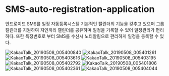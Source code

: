 # SMS-auto-registration-application

안드로이드 SMS를 일정 자동등록시스템
기본적인 캘린더의 기능을 갖추고 있으며 그룹캘린더를 지원하여 지인끼리 캘린더를 공유하며 일정을 기록할 수 있어 일정관리가 편리하다.
또한 특정번호로 부터 SMS를 수신시 노티알림으로 편리하게 일정을 등록할 수 있다.

![KakaoTalk_20190508_005400840](https://user-images.githubusercontent.com/38394861/57315188-0eaa8000-712e-11e9-8bf8-08a9420f55f5.jpg)
![KakaoTalk_20190508_005401261](https://user-images.githubusercontent.com/38394861/57315192-110cda00-712e-11e9-8072-3c152e089ee4.jpg)
![KakaoTalk_20190508_005403616](https://user-images.githubusercontent.com/38394861/57315198-12d69d80-712e-11e9-847a-1667a675297f.jpg)
![KakaoTalk_20190508_005403195](https://user-images.githubusercontent.com/38394861/57315200-1407ca80-712e-11e9-9508-093206897fd9.jpg)
![KakaoTalk_20190508_005402792](https://user-images.githubusercontent.com/38394861/57315204-1538f780-712e-11e9-9254-ab70491b1d47.jpg)
![KakaoTalk_20190508_005401806](https://user-images.githubusercontent.com/38394861/57315209-1702bb00-712e-11e9-8c21-9adbb192c141.jpg)
![KakaoTalk_20190508_005402361](https://user-images.githubusercontent.com/38394861/57315213-1833e800-712e-11e9-9b3b-66e19ddc0ff6.jpg)
![KakaoTalk_20190508_005404044](https://user-images.githubusercontent.com/38394861/57315215-19fdab80-712e-11e9-97e4-3c68b2ab5943.jpg)
